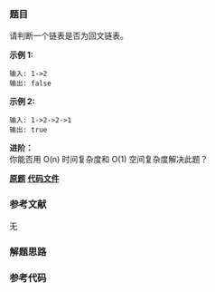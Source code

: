 ### 题目
请判断一个链表是否为回文链表。

**示例 1:**

    
    
    输入: 1->2
    输出: false

**示例 2:**

    
    
    输入: 1->2->2->1
    输出: true
    

**进阶：**  
你能否用 O(n) 时间复杂度和 O(1) 空间复杂度解决此题？

 **[原题](https://leetcode-cn.com/problems/palindrome-linked-list/)**    **[代码文件]()**


### 参考文献
无

### 解题思路




### 参考代码

```go


```





